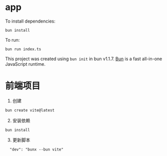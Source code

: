 # app

To install dependencies:

```bash
bun install
```

To run:

```bash
bun run index.ts
```

This project was created using `bun init` in bun v1.1.7. [Bun](https://bun.sh) is a fast all-in-one JavaScript runtime.

# 前端项目

1. 创建

```bash
bun create vite@latest
```

2. 安装依赖

```bash
bun install
```

3. 更新脚本

```
  "dev": "bunx --bun vite"
```
